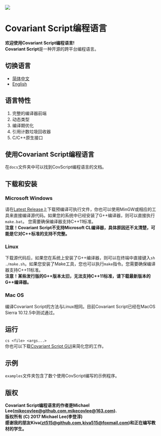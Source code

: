 ![](https://github.com/mikecovlee/covscript/raw/master/icon/covariant_script_wide.png)
# Covariant Script编程语言 #
**欢迎使用Covariant Script编程语言!**  
**Covariant Script**是一种开源的跨平台编程语言。
## 切换语言 ##
- [简体中文](https://github.com/mikecovlee/covscript/blob/master/README.zh_CN.md)
- [English](https://github.com/mikecovlee/covscript/blob/master/README.md)

## 语言特性 ##
1. 完整的编译器前端
2. 动态类型
3. 编译期优化
4. 引用计数垃圾回收器
5. C/C++原生接口

## 使用Covariant Script编程语言 ##
在`docs`文件夹中可以找到CovScript编程语言的文档。
## 下载和安装 ##
### Microsoft Windows ###
请在[Latest Release](https://github.com/mikecovlee/covscript/releases/latest)上下载预编译可执行文件，你也可以使用MinGW或相应的工具来直接编译源代码。如果您的系统中已经安装了G++编译器，则可以直接执行`make.bat`。 您需要确保编译器支持C++11标准。  
**注意！Covariant Script不支持Microsoft CL编译器，具体原因还不太清楚，可能是它对C++标准的支持不完整。**
### Linux ###
下载源代码后，如果您在系统上安装了G++编译器，则可以在终端中直接键入`sh ./make.sh`。如果您安装了Make工具，您也可以执行`make`指令。您需要确保编译器支持C++11标准。  
**注意！某些发行版的G++版本太旧，无法支持C++11标准，请下载最新版本的G++编译器。**
### Mac OS ###
编译Covariant Script的方法与Linux相同。目前Covariant Script已经在MacOS Sierra 10.12.5中测试通过。
## 运行 ##
`cs <file> <args...>`  
你也可以下载[Covariant Script GUI](https://github.com/mikecovlee/covscript-gui/releases/latest)来简化您的工作。
## 示例 ##
`examples`文件夹包含了数个使用CovScript编写的示例程序。
## 版权 ##
**Covariant Script编程语言的作者是Michael Lee(mikecovlee@github.com,mikecovlee@163.com).**  
**版权所有 (C) 2017 Michael Lee(李登淳)**  
**感谢我的朋友Kiva(zt515@github.com,kiva515@foxmail.com)和正在编写教材的学生。**
